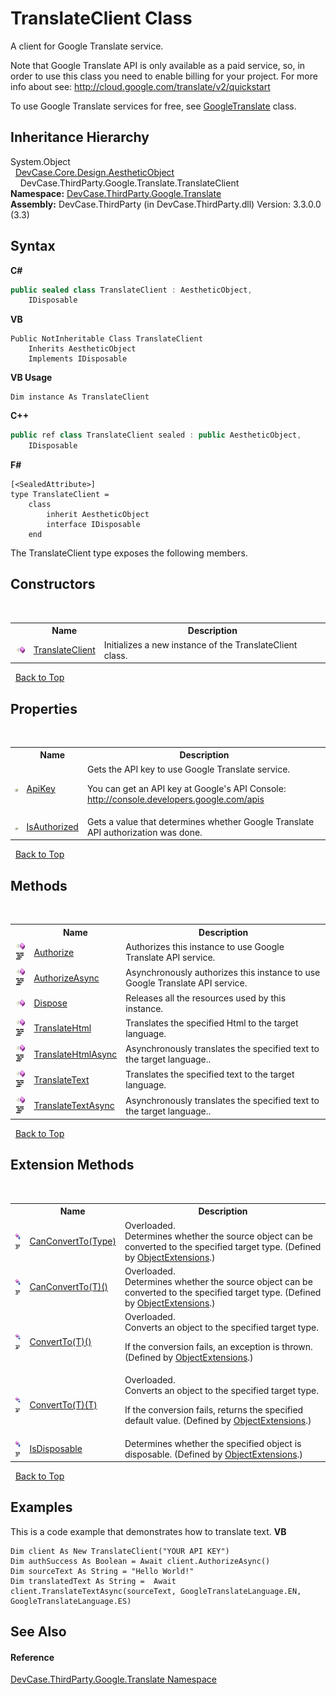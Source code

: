 # TranslateClient Class
 

A client for Google Translate service. 

 Note that Google Translate API is only available as a paid service, so, in order to use this class you need to enable billing for your project. For more info about see: http://cloud.google.com/translate/v2/quickstart 

 To use Google Translate services for free, see <a href="T_DevCase_Core_NET_Tools_GoogleTranslate">GoogleTranslate</a> class.


## Inheritance Hierarchy
System.Object<br />&nbsp;&nbsp;<a href="T_DevCase_Core_Design_AestheticObject">DevCase.Core.Design.AestheticObject</a><br />&nbsp;&nbsp;&nbsp;&nbsp;DevCase.ThirdParty.Google.Translate.TranslateClient<br />
**Namespace:**&nbsp;<a href="N_DevCase_ThirdParty_Google_Translate">DevCase.ThirdParty.Google.Translate</a><br />**Assembly:**&nbsp;DevCase.ThirdParty (in DevCase.ThirdParty.dll) Version: 3.3.0.0 (3.3)

## Syntax

**C#**<br />
``` C#
public sealed class TranslateClient : AestheticObject, 
	IDisposable
```

**VB**<br />
``` VB
Public NotInheritable Class TranslateClient
	Inherits AestheticObject
	Implements IDisposable
```

**VB Usage**<br />
``` VB Usage
Dim instance As TranslateClient
```

**C++**<br />
``` C++
public ref class TranslateClient sealed : public AestheticObject, 
	IDisposable
```

**F#**<br />
``` F#
[<SealedAttribute>]
type TranslateClient =  
    class
        inherit AestheticObject
        interface IDisposable
    end
```

The TranslateClient type exposes the following members.


## Constructors
&nbsp;<table><tr><th></th><th>Name</th><th>Description</th></tr><tr><td>![Public method](media/pubmethod.gif "Public method")</td><td><a href="M_DevCase_ThirdParty_Google_Translate_TranslateClient__ctor">TranslateClient</a></td><td>
Initializes a new instance of the TranslateClient class.</td></tr></table>&nbsp;
<a href="#translateclient-class">Back to Top</a>

## Properties
&nbsp;<table><tr><th></th><th>Name</th><th>Description</th></tr><tr><td>![Public property](media/pubproperty.gif "Public property")</td><td><a href="P_DevCase_ThirdParty_Google_Translate_TranslateClient_ApiKey">ApiKey</a></td><td>
Gets the API key to use Google Translate service. 

 You can get an API key at Google's API Console: <a href="http://console.developers.google.com/apis" target="_blank">http://console.developers.google.com/apis</a></td></tr><tr><td>![Public property](media/pubproperty.gif "Public property")</td><td><a href="P_DevCase_ThirdParty_Google_Translate_TranslateClient_IsAuthorized">IsAuthorized</a></td><td>
Gets a value that determines whether Google Translate API authorization was done.</td></tr></table>&nbsp;
<a href="#translateclient-class">Back to Top</a>

## Methods
&nbsp;<table><tr><th></th><th>Name</th><th>Description</th></tr><tr><td>![Public method](media/pubmethod.gif "Public method")![Code example](media/CodeExample.png "Code example")</td><td><a href="M_DevCase_ThirdParty_Google_Translate_TranslateClient_Authorize">Authorize</a></td><td>
Authorizes this instance to use Google Translate API service.</td></tr><tr><td>![Public method](media/pubmethod.gif "Public method")![Code example](media/CodeExample.png "Code example")</td><td><a href="M_DevCase_ThirdParty_Google_Translate_TranslateClient_AuthorizeAsync">AuthorizeAsync</a></td><td>
Asynchronously authorizes this instance to use Google Translate API service.</td></tr><tr><td>![Public method](media/pubmethod.gif "Public method")</td><td><a href="M_DevCase_ThirdParty_Google_Translate_TranslateClient_Dispose">Dispose</a></td><td>
Releases all the resources used by this instance.</td></tr><tr><td>![Public method](media/pubmethod.gif "Public method")![Code example](media/CodeExample.png "Code example")</td><td><a href="M_DevCase_ThirdParty_Google_Translate_TranslateClient_TranslateHtml">TranslateHtml</a></td><td>
Translates the specified Html to the target language.</td></tr><tr><td>![Public method](media/pubmethod.gif "Public method")![Code example](media/CodeExample.png "Code example")</td><td><a href="M_DevCase_ThirdParty_Google_Translate_TranslateClient_TranslateHtmlAsync">TranslateHtmlAsync</a></td><td>
Asynchronously translates the specified text to the target language..</td></tr><tr><td>![Public method](media/pubmethod.gif "Public method")![Code example](media/CodeExample.png "Code example")</td><td><a href="M_DevCase_ThirdParty_Google_Translate_TranslateClient_TranslateText">TranslateText</a></td><td>
Translates the specified text to the target language.</td></tr><tr><td>![Public method](media/pubmethod.gif "Public method")![Code example](media/CodeExample.png "Code example")</td><td><a href="M_DevCase_ThirdParty_Google_Translate_TranslateClient_TranslateTextAsync">TranslateTextAsync</a></td><td>
Asynchronously translates the specified text to the target language..</td></tr></table>&nbsp;
<a href="#translateclient-class">Back to Top</a>

## Extension Methods
&nbsp;<table><tr><th></th><th>Name</th><th>Description</th></tr><tr><td>![Public Extension Method](media/pubextension.gif "Public Extension Method")![Code example](media/CodeExample.png "Code example")</td><td><a href="M_DevCase_Core_Extensions_Object_ObjectExtensions_CanConvertTo">CanConvertTo(Type)</a></td><td>Overloaded.  
Determines whether the source object can be converted to the specified target type.
 (Defined by <a href="T_DevCase_Core_Extensions_Object_ObjectExtensions">ObjectExtensions</a>.)</td></tr><tr><td>![Public Extension Method](media/pubextension.gif "Public Extension Method")![Code example](media/CodeExample.png "Code example")</td><td><a href="M_DevCase_Core_Extensions_Object_ObjectExtensions_CanConvertTo__1">CanConvertTo(T)()</a></td><td>Overloaded.  
Determines whether the source object can be converted to the specified target type.
 (Defined by <a href="T_DevCase_Core_Extensions_Object_ObjectExtensions">ObjectExtensions</a>.)</td></tr><tr><td>![Public Extension Method](media/pubextension.gif "Public Extension Method")![Code example](media/CodeExample.png "Code example")</td><td><a href="M_DevCase_Core_Extensions_Object_ObjectExtensions_ConvertTo__1">ConvertTo(T)()</a></td><td>Overloaded.  
Converts an object to the specified target type. 

 If the conversion fails, an exception is thrown.
 (Defined by <a href="T_DevCase_Core_Extensions_Object_ObjectExtensions">ObjectExtensions</a>.)</td></tr><tr><td>![Public Extension Method](media/pubextension.gif "Public Extension Method")![Code example](media/CodeExample.png "Code example")</td><td><a href="M_DevCase_Core_Extensions_Object_ObjectExtensions_ConvertTo__1_1">ConvertTo(T)(T)</a></td><td>Overloaded.  
Converts an object to the specified target type. 

 If the conversion fails, returns the specified default value.
 (Defined by <a href="T_DevCase_Core_Extensions_Object_ObjectExtensions">ObjectExtensions</a>.)</td></tr><tr><td>![Public Extension Method](media/pubextension.gif "Public Extension Method")![Code example](media/CodeExample.png "Code example")</td><td><a href="M_DevCase_Core_Extensions_Object_ObjectExtensions_IsDisposable">IsDisposable</a></td><td>
Determines whether the specified object is disposable.
 (Defined by <a href="T_DevCase_Core_Extensions_Object_ObjectExtensions">ObjectExtensions</a>.)</td></tr></table>&nbsp;
<a href="#translateclient-class">Back to Top</a>

## Examples
This is a code example that demonstrates how to translate text. 
**VB**<br />
``` VB
Dim client As New TranslateClient("YOUR API KEY")
Dim authSuccess As Boolean = Await client.AuthorizeAsync()
Dim sourceText As String = "Hello World!"
Dim translatedText As String =  Await client.TranslateTextAsync(sourceText, GoogleTranslateLanguage.EN, GoogleTranslateLanguage.ES)
```


## See Also


#### Reference
<a href="N_DevCase_ThirdParty_Google_Translate">DevCase.ThirdParty.Google.Translate Namespace</a><br />